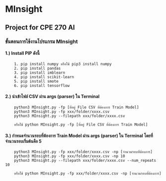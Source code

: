 
# MInsight 

## Project for CPE 270 AI 

### ขั้นตอนการใช้งานโปรแกรม MInsight

#### 1.) Install PIP ดังนี้
        1. pip install numpy หรือใช้ pip3 install numpy
        2. pip install pandas
        3. pip install imblearn
        4. pip install scikit-learn
        5. pip install smote
        6. pip install tensorflow

#### 2.) นำเข้าไฟล์ CSV ผ่าน args (parser) ใน Terminal
        python3 MInsight.py -fp [ที่อยู่ File CSV ที่ต้องการ Train Model] 
        python3 MInsight.py -fp xxx/folder/xxxx.csv
        python3 MInsight.py --filepath xxx/folder/xxxx.csv 

        หรือใช้ python MInsight.py -fp [ที่อยู่ File CSV ที่ต้องการ Train Model] 

#### 3.) กำหนดจำนวนรอบที่ต้องการ Train Model ผ่าน args (parser) ใน Terminal โดยที่จำนวนรอบเริ่มต้นคือ 5
        python3 MInsight.py -fp xxx/folder/xxxx.csv -np [จำนวนรอบที่ต้องการ]
        python3 MInsight.py -fp xxx/folder/xxxx.csv -np 10
        python3 MInsight.py --filepath xxx/folder/xxxx.csv --num_repeats 10

        หรือใ่ช้ python MInsight.py -fp xxx/folder/xxxx.csv -np [จำนวนรอบที่ต้องการ]






